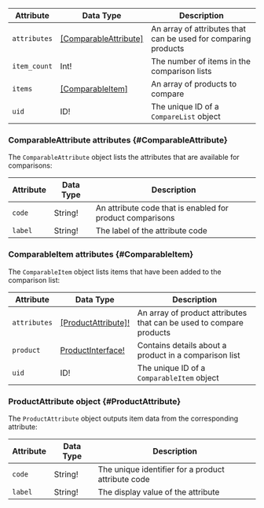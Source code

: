 Attribute |  Data Type | Description
--- | --- | ---
`attributes` | [[ComparableAttribute]](#ComparableAttribute) | An array of attributes that can be used for comparing products
`item_count` | Int! | The number of items in the comparison lists
`items` | [[ComparableItem]](#ComparableItem) | An array of products to compare
`uid` | ID! | The unique ID of a `CompareList` object

### ComparableAttribute attributes {#ComparableAttribute}

The `ComparableAttribute` object lists the attributes that are available for comparisons:

Attribute |  Data Type | Description
--- | --- | ---
`code` | String! | An attribute code that is enabled for product comparisons
`label` | String! | The label of the attribute code

### ComparableItem attributes {#ComparableItem}

The `ComparableItem` object lists items that have been added to the comparison list:

Attribute |  Data Type | Description
--- | --- | ---
`attributes` | [[ProductAttribute]!](#ProductAttribute) | An array of product attributes that can be used to compare products
`product` | [ProductInterface!](../../graphql/schema/products/interfaces/types/index.md) | Contains details about a product in a comparison list
`uid` | ID! | The unique ID of a `ComparableItem` object

### ProductAttribute object {#ProductAttribute}

The `ProductAttribute` object outputs item data from the corresponding attribute:

Attribute |  Data Type | Description
--- | --- | ---
`code` | String! | The unique identifier for a product attribute code
`label` | String! | The display value of the attribute
